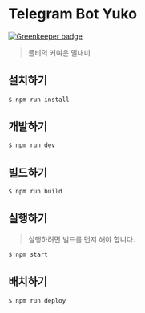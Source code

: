 # Telegram Bot Yuko

[![Greenkeeper badge](https://badges.greenkeeper.io/preco21/telegram-bot-yuko.svg)](https://greenkeeper.io/)

> 플비의 커여운 딸내미

## 설치하기

```bash
$ npm run install
```

## 개발하기

```bash
$ npm run dev
```

## 빌드하기

```bash
$ npm run build
```

## 실행하기

> 실행하려면 빌드를 먼저 해야 합니다.

```bash
$ npm start
```

## 배치하기

```bash
$ npm run deploy
```
